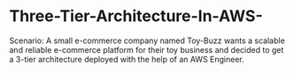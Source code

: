 # Three-Tier-Architecture-In-AWS-
Scenario: A small e-commerce company named Toy-Buzz wants a scalable and reliable e-commerce platform for their toy business and decided to get a 3-tier architecture deployed with the help of an AWS Engineer.
